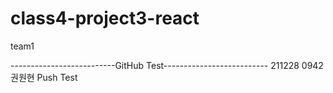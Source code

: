 # class4-project3-react
team1


--------------------------GitHub Test--------------------------
211228 0942 권원현 Push Test